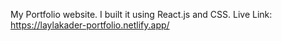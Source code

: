 My Portfolio website. I built it using React.js and CSS.
Live Link: https://laylakader-portfolio.netlify.app/


